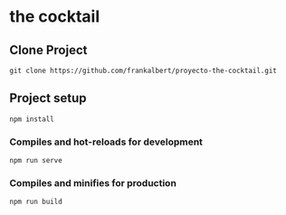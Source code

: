 # the cocktail

## Clone Project

```
git clone https://github.com/frankalbert/proyecto-the-cocktail.git
```

## Project setup

```
npm install
```

### Compiles and hot-reloads for development

```
npm run serve
```

### Compiles and minifies for production

```
npm run build
```
